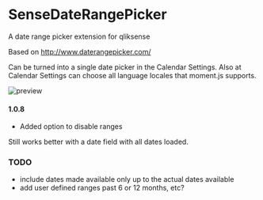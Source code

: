 # SenseDateRangePicker
A date range picker extension for qliksense

Based on http://www.daterangepicker.com/

Can be turned into a single date picker in the Calendar Settings.
Also at Calendar Settings can choose all language locales that moment.js supports.


![preview](https://raw.githubusercontent.com/NOD507/SenseDateRangePicker/master/dateRangePicker.gif) 

#### 1.0.8
 * Added option to disable ranges

Still works better with a date field with all dates loaded.


### TODO
 * include dates made available only up to the actual dates available
 * add user defined ranges past 6 or 12 months, etc?